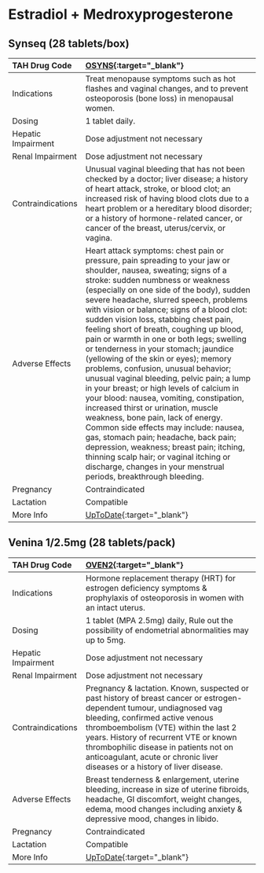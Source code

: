 # Estradiol + Medroxyprogesterone

## Synseq (28 tablets/box)

| TAH Drug Code      | [OSYNS](https://www.tahsda.org.tw/drugs/hissearch.php?drug_code=OSYNS){:target="_blank"}                                                                                                                                                                                                                                                                                                                                                                                                                                                                                                                                                                                                                                                                                                                                                                                                                                                                                                                              |
|:-------------------|:----------------------------------------------------------------------------------------------------------------------------------------------------------------------------------------------------------------------------------------------------------------------------------------------------------------------------------------------------------------------------------------------------------------------------------------------------------------------------------------------------------------------------------------------------------------------------------------------------------------------------------------------------------------------------------------------------------------------------------------------------------------------------------------------------------------------------------------------------------------------------------------------------------------------------------------------------------------------------------------------------------------------|
| Indications        | Treat menopause symptoms such as hot flashes and vaginal changes, and to prevent osteoporosis (bone loss) in menopausal women.                                                                                                                                                                                                                                                                                                                                                                                                                                                                                                                                                                                                                                                                                                                                                                                                                                                                                        |
| Dosing             | 1 tablet daily.                                                                                                                                                                                                                                                                                                                                                                                                                                                                                                                                                                                                                                                                                                                                                                                                                                                                                                                                                                                                       |
| Hepatic Impairment | Dose adjustment not necessary                                                                                                                                                                                                                                                                                                                                                                                                                                                                                                                                                                                                                                                                                                                                                                                                                                                                                                                                                                                         |
| Renal Impairment   | Dose adjustment not necessary                                                                                                                                                                                                                                                                                                                                                                                                                                                                                                                                                                                                                                                                                                                                                                                                                                                                                                                                                                                         |
| Contraindications  | Unusual vaginal bleeding that has not been checked by a doctor; liver disease; a history of heart attack, stroke, or blood clot; an increased risk of having blood clots due to a heart problem or a hereditary blood disorder; or a history of hormone-related cancer, or cancer of the breast, uterus/cervix, or vagina.                                                                                                                                                                                                                                                                                                                                                                                                                                                                                                                                                                                                                                                                                            |
| Adverse Effects    | Heart attack symptoms: chest pain or pressure, pain spreading to your jaw or shoulder, nausea, sweating; signs of a stroke: sudden numbness or weakness (especially on one side of the body), sudden severe headache, slurred speech, problems with vision or balance; signs of a blood clot: sudden vision loss, stabbing chest pain, feeling short of breath, coughing up blood, pain or warmth in one or both legs; swelling or tenderness in your stomach; jaundice (yellowing of the skin or eyes); memory problems, confusion, unusual behavior; unusual vaginal bleeding, pelvic pain; a lump in your breast; or high levels of calcium in your blood: nausea, vomiting, constipation, increased thirst or urination, muscle weakness, bone pain, lack of energy. Common side effects may include: nausea, gas, stomach pain; headache, back pain; depression, weakness; breast pain; itching, thinning scalp hair; or vaginal itching or discharge, changes in your menstrual periods, breakthrough bleeding. |
| Pregnancy          | Contraindicated                                                                                                                                                                                                                                                                                                                                                                                                                                                                                                                                                                                                                                                                                                                                                                                                                                                                                                                                                                                                       |
| Lactation          | Compatible                                                                                                                                                                                                                                                                                                                                                                                                                                                                                                                                                                                                                                                                                                                                                                                                                                                                                                                                                                                                            |
| More Info          | [UpToDate](https://www.uptodate.com/contents/equine-conjugated-estrogens-and-medroxyprogesterone-acetate-drug-information){:target="_blank"}                                                                                                                                                                                                                                                                                                                                                                                                                                                                                                                                                                                                                                                                                                                                                                                                                                                                          |

## Venina 1/2.5mg (28 tablets/pack)

| TAH Drug Code      | [OVEN2](https://www.tahsda.org.tw/drugs/hissearch.php?drug_code=OVEN2){:target="_blank"}                                                                                                                                                                                                                                                                         |
|:-------------------|:-----------------------------------------------------------------------------------------------------------------------------------------------------------------------------------------------------------------------------------------------------------------------------------------------------------------------------------------------------------------|
| Indications        | Hormone replacement therapy (HRT) for estrogen deficiency symptoms & prophylaxis of osteoporosis in women with an intact uterus.                                                                                                                                                                                                                                 |
| Dosing             | 1 tablet (MPA 2.5mg) daily, Rule out the possibility of endometrial abnormalities may up to 5mg.                                                                                                                                                                                                                                                                 |
| Hepatic Impairment | Dose adjustment not necessary                                                                                                                                                                                                                                                                                                                                    |
| Renal Impairment   | Dose adjustment not necessary                                                                                                                                                                                                                                                                                                                                    |
| Contraindications  | Pregnancy & lactation. Known, suspected or past history of breast cancer or estrogen-dependent tumour, undiagnosed vag bleeding, confirmed active venous thromboembolism (VTE) within the last 2 years. History of recurrent VTE or known thrombophilic disease in patients not on anticoagulant, acute or chronic liver diseases or a history of liver disease. |
| Adverse Effects    | Breast tenderness & enlargement, uterine bleeding, increase in size of uterine fibroids, headache, GI discomfort, weight changes, edema, mood changes including anxiety & depressive mood, changes in libido.                                                                                                                                                    |
| Pregnancy          | Contraindicated                                                                                                                                                                                                                                                                                                                                                  |
| Lactation          | Compatible                                                                                                                                                                                                                                                                                                                                                       |
| More Info          | [UpToDate](https://www.uptodate.com/contents/equine-conjugated-estrogens-and-medroxyprogesterone-acetate-drug-information){:target="_blank"}                                                                                                                                                                                                                     |

